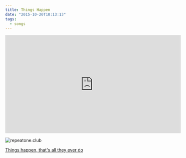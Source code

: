```yaml
---
title: Things Happen
date: "2015-10-20T10:13:13"
tags:
  - songs
---
```


<iframe
  width="560"
  height="315"
  src="https://www.youtube.com/embed/PNpSpMMfQis"
  frameborder="0"
  allowfullscreen
></iframe>

![repeatone.club](../images/things-happen-repeat.png)

[Things happen, that's all they ever do](http://genius.com/6395983)
